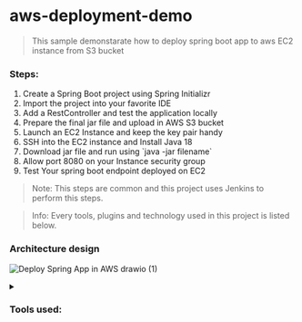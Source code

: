 # aws-deployment-demo
> This sample demonstarate how to deploy spring boot app to aws EC2 instance from S3 bucket

### Steps:
   <ol>
        <li>Create a Spring Boot project using Spring Initializr</li>
        <li>Import the project into your favorite IDE</li>
        <li>Add a RestController and test the application locally</li>
        <li>Prepare the final jar file and upload in AWS S3 bucket</li>
        <li>Launch an EC2 Instance and keep the key pair handy</li>
        <li>SSH into the EC2 instance and Install Java 18</li>
        <li>Download jar file and run using `java -jar filename`</li>
        <li>Allow port 8080 on your Instance security group</li>
        <li>Test Your spring boot endpoint deployed on EC2</li>
    </ol>
    
> Note: This steps are common and this project uses Jenkins to perform this steps.

> Info: Every tools, plugins and technology used in this project is listed below.

### Architecture design
![Deploy Spring App in AWS drawio (1)](https://user-images.githubusercontent.com/47694676/187876753-6884f26f-0f77-4697-b73a-3e450b0f5f52.png)

<details>
<summary><h3>Tools used:</h3></summary>

- Java 17
- Spring boot 2.7.2
- AWS CLI 2.7.27
<details>
<summary>Jenkins 2.346.3</summary>

  - SSH Agent
  - Amazon EC2
  - Pipelien: AWS Steps
  - SSH Pipeline Steps
  - CloudBees AWS Credentials
</details>

<details>
<summary>AWS Services</summary>

  - EC2
    - ubuntu
    - security group
    - EBS
  - AWS S3
  - IAM Role
  - VPC
    - Subnets
    - Rout Table
    - Internet Gateway
</details>

</details>
